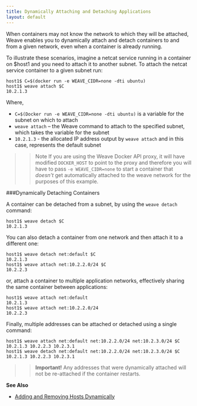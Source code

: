 ```yaml
---
title: Dynamically Attaching and Detaching Applications
layout: default
---
```



When containers may not know the network to which they will be attached, Weave enables you to dynamically attach and detach containers to and from a given network, even when a container is already running. 

To illustrate these scenarios, imagine a netcat service running in a container on $host1 and you need to attach it to another subnet. To attach the netcat service container to a given subnet run: 

    host1$ C=$(docker run -e WEAVE_CIDR=none -dti ubuntu)
    host1$ weave attach $C
    10.2.1.3

Where, 

 *  `C=$(Docker run -e WEAVE_CIDR=none -dti ubuntu)` is a variable for the subnet on which to attach
 *  `weave attach` – the Weave command to attach to the specified subnet, which takes the variable for the subnet
 *  `10.2.1.3` - the allocated IP address output by `weave attach` and in this case, represents the default subnet

>>Note If you are using the Weave Docker API proxy, it will have modified `DOCKER_HOST` to point to the proxy and therefore you will have to pass `-e WEAVE_CIDR=none` to start a container that _doesn't_ get automatically attached to the weave network for the purposes of this example.

###Dynamically Detaching Containers

A container can be detached from a subnet, by using the `weave detach` command:

    host1$ weave detach $C
    10.2.1.3

You can also detach a container from one network and then attach it to a different one:

    host1$ weave detach net:default $C
    10.2.1.3
    host1$ weave attach net:10.2.2.0/24 $C
    10.2.2.3

or, attach a container to multiple application networks, effectively sharing the same container between applications:

    host1$ weave attach net:default
    10.2.1.3
    host1$ weave attach net:10.2.2.0/24
    10.2.2.3

Finally, multiple addresses can be attached or detached using a single command:

    host1$ weave attach net:default net:10.2.2.0/24 net:10.2.3.0/24 $C
    10.2.1.3 10.2.2.3 10.2.3.1
    host1$ weave detach net:default net:10.2.2.0/24 net:10.2.3.0/24 $C
    10.2.1.3 10.2.2.3 10.2.3.1

>>**Important!** Any addresses that were dynamically attached will not be re-attached if the container restarts.

**See Also**

 * [Adding and Removing Hosts Dynamically](/site/using-weave/finding-adding-hosts-dynamicall.md)
